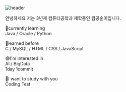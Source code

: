![header](https://capsule-render.vercel.app/api?type=wave&color=auto&height=300&section=header&text=HelloJava&fontSize=80)

안녕하세요 저는 3년제 컴퓨터공학과 재학중인 컴공순이입니다.

🌱currently learning<br>
Java / Oracle / Python

🌱learned before<br>
C / MySQL / HTML / CSS / JavaScript

😄I'm interested in <br>
AI / BigData<br>
1day 1commit

👯I want to study with you<br>
Coding Test

<!--
**Jasmine-Gi/Jasmine-Gi** is a ✨ _special_ ✨ repository because its `README.md` (this file) appears on your GitHub profile.

Here are some ideas to get you started:

- 🔭 I’m currently working on ...
- 🌱 I’m currently learning ...
- 👯 I’m looking to collaborate on ...
- 🤔 I’m looking for help with ...
- 💬 Ask me about ...
- 📫 How to reach me: ...
- 😄 Pronouns: ...
- ⚡ Fun fact: ...
-->
